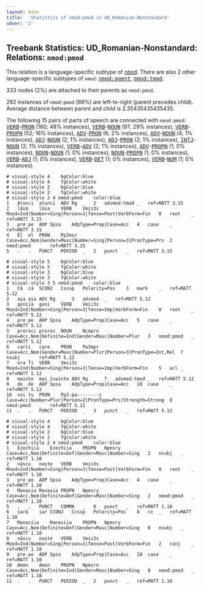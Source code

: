 ```yaml
---
layout: base
title:  'Statistics of nmod:pmod in UD_Romanian-Nonstandard'
udver: '2'
---
```


## Treebank Statistics: UD_Romanian-Nonstandard: Relations: `nmod:pmod`

This relation is a language-specific subtype of <tt><a href="ro_nonstandard-dep-nmod.html">nmod</a></tt>.
There are also 2 other language-specific subtypes of `nmod`: <tt><a href="ro_nonstandard-dep-nmod-agent.html">nmod:agent</a></tt>, <tt><a href="ro_nonstandard-dep-nmod-tmod.html">nmod:tmod</a></tt>.

333 nodes (2%) are attached to their parents as `nmod:pmod`.

292 instances of `nmod:pmod` (88%) are left-to-right (parent precedes child).
Average distance between parent and child is 2.35435435435435.

The following 15 pairs of parts of speech are connected with `nmod:pmod`: <tt><a href="ro_nonstandard-pos-VERB.html">VERB</a></tt>-<tt><a href="ro_nonstandard-feat-PRON.html">PRON</a></tt> (160; 48% instances), <tt><a href="ro_nonstandard-pos-VERB.html">VERB</a></tt>-<tt><a href="ro_nonstandard-pos-NOUN.html">NOUN</a></tt> (97; 29% instances), <tt><a href="ro_nonstandard-pos-VERB.html">VERB</a></tt>-<tt><a href="ro_nonstandard-pos-PROPN.html">PROPN</a></tt> (52; 16% instances), <tt><a href="ro_nonstandard-pos-ADV.html">ADV</a></tt>-<tt><a href="ro_nonstandard-feat-PRON.html">PRON</a></tt> (6; 2% instances), <tt><a href="ro_nonstandard-pos-ADV.html">ADV</a></tt>-<tt><a href="ro_nonstandard-pos-NOUN.html">NOUN</a></tt> (4; 1% instances), <tt><a href="ro_nonstandard-pos-ADJ.html">ADJ</a></tt>-<tt><a href="ro_nonstandard-pos-NOUN.html">NOUN</a></tt> (2; 1% instances), <tt><a href="ro_nonstandard-pos-ADJ.html">ADJ</a></tt>-<tt><a href="ro_nonstandard-feat-PRON.html">PRON</a></tt> (2; 1% instances), <tt><a href="ro_nonstandard-pos-INTJ.html">INTJ</a></tt>-<tt><a href="ro_nonstandard-pos-NOUN.html">NOUN</a></tt> (2; 1% instances), <tt><a href="ro_nonstandard-pos-VERB.html">VERB</a></tt>-<tt><a href="ro_nonstandard-pos-ADV.html">ADV</a></tt> (2; 1% instances), <tt><a href="ro_nonstandard-pos-ADV.html">ADV</a></tt>-<tt><a href="ro_nonstandard-pos-PROPN.html">PROPN</a></tt> (1; 0% instances), <tt><a href="ro_nonstandard-pos-NOUN.html">NOUN</a></tt>-<tt><a href="ro_nonstandard-pos-NOUN.html">NOUN</a></tt> (1; 0% instances), <tt><a href="ro_nonstandard-pos-NOUN.html">NOUN</a></tt>-<tt><a href="ro_nonstandard-pos-PROPN.html">PROPN</a></tt> (1; 0% instances), <tt><a href="ro_nonstandard-pos-VERB.html">VERB</a></tt>-<tt><a href="ro_nonstandard-pos-ADJ.html">ADJ</a></tt> (1; 0% instances), <tt><a href="ro_nonstandard-pos-VERB.html">VERB</a></tt>-<tt><a href="ro_nonstandard-pos-DET.html">DET</a></tt> (1; 0% instances), <tt><a href="ro_nonstandard-pos-VERB.html">VERB</a></tt>-<tt><a href="ro_nonstandard-pos-NUM.html">NUM</a></tt> (1; 0% instances).


~~~ conllu
# visual-style 4	bgColor:blue
# visual-style 4	fgColor:white
# visual-style 2	bgColor:blue
# visual-style 2	fgColor:white
# visual-style 2 4 nmod:pmod	color:blue
1	Atunci	atunci	ADV	Rg	_	2	advmod:tmod	_	ref=MATT 3.15
2	lăsă	lăsa	VERB	Vmis3s	Mood=Ind|Number=Sing|Person=3|Tense=Past|VerbForm=Fin	0	root	_	ref=MATT 3.15
3	pre	pe	ADP	Spsa	AdpType=Prep|Case=Acc	4	case	_	ref=MATT 3.15
4	El	el	PRON	Pp3msr 	Case=Acc,Nom|Gender=Masc|Number=Sing|Person=3|PronType=Prs	2	nmod:pmod	_	ref=MATT 3.15
5	.	.	PUNCT	PERIOD	_	2	punct	_	ref=MATT 3.15

~~~


~~~ conllu
# visual-style 5	bgColor:blue
# visual-style 5	fgColor:white
# visual-style 3	bgColor:blue
# visual-style 3	fgColor:white
# visual-style 3 5 nmod:pmod	color:blue
1	Că	că	SCONJ	Csssp	Polarity=Pos	3	mark	_	ref=MATT 5.12
2	aşa	așa	ADV	Rg	_	3	advmod	_	ref=MATT 5.12
3	goniia	goni	VERB	Vmii3s	Mood=Ind|Number=Sing|Person=3|Tense=Imp|VerbForm=Fin	0	root	_	ref=MATT 5.12
4	pre	pe	ADP	Spsa	AdpType=Prep|Case=Acc	5	case	_	ref=MATT 5.12
5	proroci	proroc	NOUN	Ncmprn	Case=Acc,Nom|Definite=Ind|Gender=Masc|Number=Plur	3	nmod:pmod	_	ref=MATT 5.12
6	carii	care	PRON	Pw3mpr	Case=Acc,Nom|Gender=Masc|Number=Plur|Person=3|PronType=Int,Rel	7	nsubj	_	ref=MATT 5.12
7	era	fi	VERB	Vmii3s	Mood=Ind|Number=Sing|Person=3|Tense=Imp|VerbForm=Fin	5	acl	_	ref=MATT 5.12
8	mainte	mai_înainte	ADV	Rg	_	7	advmod:tmod	_	ref=MATT 5.12
9	de	de	ADP	Spsa	AdpType=Prep|Case=Acc	10	case	_	ref=MATT 5.12
10	voi	tu	PRON	Pp2-pa--------s	Case=Acc|Number=Plur|Person=2|PronType=Prs|Strength=Strong	8	nmod:pmod	_	ref=MATT 5.12
11	.	.	PUNCT	PERIOD	_	3	punct	_	ref=MATT 5.12

~~~


~~~ conllu
# visual-style 4	bgColor:blue
# visual-style 4	fgColor:white
# visual-style 2	bgColor:blue
# visual-style 2	fgColor:white
# visual-style 2 4 nmod:pmod	color:blue
1	Ezechiia	Ezechiia	PROPN	Npmsry	Case=Acc,Nom|Definite=Def|Gender=Masc|Number=Sing	2	nsubj	_	ref=MATT 1.10
2	născu	naște	VERB	Vmis3s	Mood=Ind|Number=Sing|Person=3|Tense=Past|VerbForm=Fin	0	root	_	ref=MATT 1.10
3	pre	pe	ADP	Spsa	AdpType=Prep|Case=Acc	4	case	_	ref=MATT 1.10
4	Manasia	Manasia	PROPN	Npmsry	Case=Acc,Nom|Definite=Def|Gender=Masc|Number=Sing	2	nmod:pmod	_	ref=MATT 1.10
5	,	,	PUNCT	COMMA	_	8	punct	_	ref=MATT 1.10
6	iară	iar	CCONJ	Ccssp	Polarity=Pos	8	cc	_	ref=MATT 1.10
7	Manasiia	Manasiia	PROPN	Npmsry	Case=Acc,Nom|Definite=Def|Gender=Masc|Number=Sing	8	nsubj	_	ref=MATT 1.10
8	născu	naște	VERB	Vmis3s	Mood=Ind|Number=Sing|Person=3|Tense=Past|VerbForm=Fin	2	conj	_	ref=MATT 1.10
9	pre	pe	ADP	Spsa	AdpType=Prep|Case=Acc	10	case	_	ref=MATT 1.10
10	Amon	Amon	PROPN	Npmsrn	Case=Acc,Nom|Definite=Ind|Gender=Masc|Number=Sing	8	nmod:pmod	_	ref=MATT 1.10
11	.	.	PUNCT	PERIOD	_	2	punct	_	ref=MATT 1.10

~~~


